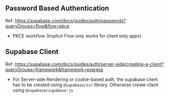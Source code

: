 ## Password Based Authentication

Ref: https://supabase.com/docs/guides/auth/passwords?queryGroups=flow&flow=pkce

- PKCE workflow (Implicit Flow only works for client only apps)

## Supabase Client

Ref: https://supabase.com/docs/guides/auth/server-side/creating-a-client?queryGroups=framework&framework=express

- For Server-side Rendering or cookie-based auth, the supabase client has to be created using `@supabase/ssr` library. Otherwise create client using `@supabase/supabase-js`
